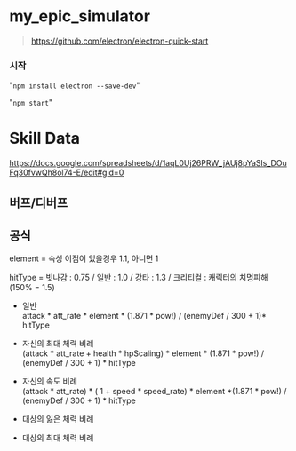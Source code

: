 # my_epic_simulator
>https://github.com/electron/electron-quick-start

### 시작  
"` npm install electron --save-dev `"

"` npm start `"

# Skill Data  
https://docs.google.com/spreadsheets/d/1aqL0Uj26PRW_jAUj8pYaSls_DOuFq30fvwQh8ol74-E/edit#gid=0


## 버프/디버프  


## 공식
element = 속성 이점이 있을경우 1.1, 아니면 1

hitType = 빗나감 : 0.75 / 일반 : 1.0 / 강타 : 1.3 / 크리티컬 : 캐릭터의 치명피해 (150% = 1.5)


* 일반  
attack * att_rate * element * (1.871 * pow!) / (enemyDef / 300 + 1)* hitType

* 자신의 최대 체력 비례  
(attack * att_rate + health * hpScaling) * element * (1.871 * pow!) / (enemyDef / 300 + 1) * hitType

* 자신의 속도 비례  
(attack * att_rate) * ( 1 + speed * speed_rate) * element *(1.871 * pow!) / (enemyDef / 300 + 1) * hitType

* 대상의 잃은 체력 비례  

* 대상의 최대 체력 비례  




